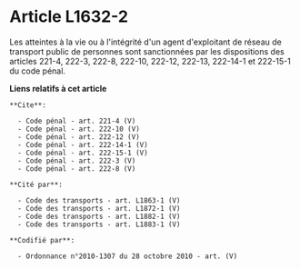 # Article L1632-2

Les atteintes à la vie ou à l'intégrité d'un agent d'exploitant de réseau de transport public de personnes sont sanctionnées
par les dispositions des articles 221-4, 222-3, 222-8, 222-10, 222-12, 222-13, 222-14-1 et 222-15-1 du code pénal.

**Liens relatifs à cet article**

	**Cite**:

	  - Code pénal - art. 221-4 (V)
	  - Code pénal - art. 222-10 (V)
	  - Code pénal - art. 222-12 (V)
	  - Code pénal - art. 222-14-1 (V)
	  - Code pénal - art. 222-15-1 (V)
	  - Code pénal - art. 222-3 (V)
	  - Code pénal - art. 222-8 (V)

	**Cité par**:

	  - Code des transports - art. L1863-1 (V)
	  - Code des transports - art. L1872-1 (V)
	  - Code des transports - art. L1882-1 (V)
	  - Code des transports - art. L1883-1 (V)

	**Codifié par**:

	  - Ordonnance n°2010-1307 du 28 octobre 2010 - art. (V)
